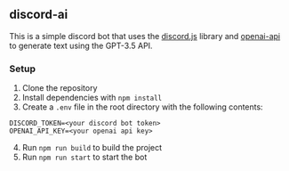 ## discord-ai

This is a simple discord bot that uses the [discord.js](https://discord.js.org/#/) library and
[openai-api](https://platform.openai.com/docs) to generate text using the GPT-3.5 API.

### Setup

1. Clone the repository
2. Install dependencies with `npm install`
3. Create a `.env` file in the root directory with the following contents:

```
DISCORD_TOKEN=<your discord bot token>
OPENAI_API_KEY=<your openai api key>
```

4. Run `npm run build` to build the project
5. Run `npm run start` to start the bot